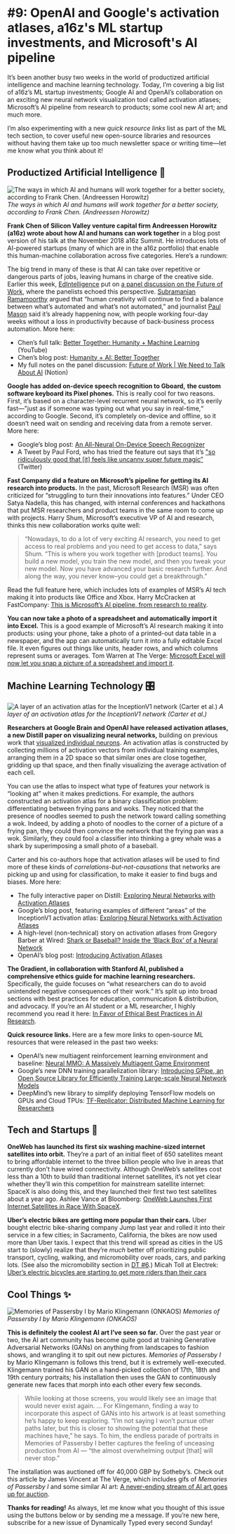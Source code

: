 # #9: OpenAI and Google's activation atlases, a16z's ML startup investments, and Microsoft's AI pipeline 

It’s been another busy two weeks in the world of productized artificial intelligence and machine learning technology.
Today, I’m covering a big list of a16z’s ML startup investments; Google AI and OpenAI’s collaboration on an exciting new neural network visualization tool called activation atlases; Microsoft’s AI pipeline from research to products; some cool new AI art; and much more.

I’m also experimenting with a new _quick resource links_ list as part of the ML tech section, to cover useful new open-source libraries and resources without having them take up too much newsletter space or writing time—let me know what you think about it!

## Productized Artificial Intelligence 🔌

![The ways in which AI and humans will work together for a better society, according to Frank Chen. (Andreessen Horowitz)](https://s3.amazonaws.com/revue/items/images/004/306/828/mail/Humanity-and-AI-Better-Together.008.jpeg?1551548390)
_The ways in which AI and humans will work together for a better society, according to Frank Chen. (Andreessen Horowitz)_

**Frank Chen of Silicon Valley venture capital firm Andreessen Horowitz (a16z) wrote about how AI and humans can work together** in a blog post version of his talk at the November 2018 a16z Summit.
He introduces lots of AI-powered startups (many of which are in the a16z portfolio) that enable this human-machine collaboration across five categories.
Here’s a rundown:

The big trend in many of these is that AI can take over repetitive or dangerous parts of jobs, leaving humans in charge of the creative side.
Earlier this week, [EdIntelligence](https://edintelligence.github.io/?utm_campaign=Dynamically%20Typed&utm_medium=email&utm_source=Revue%20newsletter) put on [a](https://www.ed.ac.uk/informatics/news-events/public/we-need-to-talk-about-ai/future-of-work?utm_campaign=Dynamically%20Typed&utm_medium=email&utm_source=Revue%20newsletter)[ panel discussion on the Future of Work](https://www.ed.ac.uk/informatics/news-events/public/we-need-to-talk-about-ai/future-of-work?utm_campaign=Dynamically%20Typed&utm_medium=email&utm_source=Revue%20newsletter), where the panelists echoed this perspective.
[Subramanian Ramamoorthy](http://homepages.inf.ed.ac.uk/sramamoo/?utm_campaign=Dynamically%20Typed&utm_medium=email&utm_source=Revue%20newsletter) argued that “human creativity will continue to find a balance between what’s automated and what’s not automated,” and journalist [Paul Mason](https://twitter.com/paulmasonnews?utm_campaign=Dynamically%20Typed&utm_medium=email&utm_source=Revue%20newsletter) said it’s already happening now, with people working four-day weeks without a loss in productivity because of back-business process automation.
More here:

- Chen’s full talk: [Better Together: Humanity + Machine Learning](https://www.youtube.com/watch?utm_campaign=Dynamically%20Typed&utm_medium=email&utm_source=Revue%20newsletter&v=TZCU07dno9U) (YouTube)
- Chen’s blog post: [Humanity + AI: Better Together](https://a16z.com/2019/02/22/humanity-ai-better-together/?utm_campaign=Dynamically%20Typed&utm_medium=email&utm_source=Revue%20newsletter)
- My full notes on the panel discussion: [Future of Work | We Need to Talk About AI](https://www.notion.so/Future-of-Work-99907036bed74bc1afb53b2a5987c2b6?utm_campaign=Dynamically%20Typed&utm_medium=email&utm_source=Revue%20newsletter) (Notion)

**Google has added on-device speech recognition to Gboard,** **the custom software keyboard its Pixel phones.**
This is really cool for two reasons.
First, it’s based on a character-level recurrent neural network, so it’s eerily fast—"just as if someone was typing out what you say in real-time,“ according to Google.
Second, it’s completely on-device and offline, so it doesn’t need wait on sending and receiving data from a remote server.
More here:

- Google’s blog post: [An All-Neural On-Device Speech Recognizer](https://ai.googleblog.com/2019/03/an-all-neural-on-device-speech.html?utm_campaign=Dynamically%20Typed&utm_medium=email&utm_source=Revue%20newsletter)
- A Tweet by Paul Ford, who has tried the feature out says that it’s ["so ridiculously good that [it] feels like uncanny super future magic”](https://twitter.com/ftrain/status/1105982298481180672?utm_campaign=Dynamically%20Typed&utm_medium=email&utm_source=Revue%20newsletter) (Twitter)

**Fast Company did a feature on Microsoft’s pipeline for getting its AI research into products.**
In the past, Microsoft Research (MSR) was often criticized for “struggling to turn their innovations into features.” Under CEO Satya Nadella, this has changed, with internal conferences and hackathons that put MSR researchers and product teams in the same room to come up with projects.
Harry Shum, Microsoft’s executive VP of AI and research, thinks this new collaboration works quite well:

> “Nowadays, to do a lot of very exciting AI research, you need to get access to real problems and you need to get access to data,” says Shum.
> “This is where you work together with [product teams].
> You build a new model, you train the new model, and then you tweak your new model.
> Now you have advanced your basic research further.
> And along the way, you never know–you could get a breakthrough.”

Read the full feature here, which includes lots of examples of MSR’s AI tech making it into products like Office and Xbox.
Harry McCracken at FastCompany: [This is Microsoft’s AI pipeline, from research to reality](https://www.fastcompany.com/90305091/this-is-microsofts-ai-pipeline-from-research-to-reality?utm_campaign=Dynamically%20Typed&utm_medium=email&utm_source=Revue%20newsletter).

**You can now take a photo of a spreadsheet and automatically import it into Excel.**
This is a good example of Microsoft’s AI research making it into products: using your phone, take a photo of a printed-out data table in a newspaper, and the app can automatically turn it into a fully editable Excel file.
It even figures out things like units, header rows, and which columns represent sums or averages.
Tom Warren at The Verge: [Microsoft Excel will now let you snap a picture of a spreadsheet and import it](https://www.theverge.com/2019/3/1/18246429/microsoft-excel-covert-photos-data-tables-editable-table-ai-feature?utm_campaign=Dynamically%20Typed&utm_medium=email&utm_source=Revue%20newsletter).

## Machine Learning Technology 🎛

![A layer of an activation atlas for the InceptionV1 network (Carter et al.)](https://s3.amazonaws.com/revue/items/images/004/362/198/mail/Activation-Atlas-MAIN.jpg?1552747329)
_A layer of an activation atlas for the InceptionV1 network (Carter et al.)_

**Researchers at Google Brain and OpenAI have released activation atlases, a new Distill paper on visualizing neural networks,** building on previous work that [visualized individual neurons](https://distill.pub/2017/feature-visualization/?utm_campaign=Dynamically%20Typed&utm_medium=email&utm_source=Revue%20newsletter).
An activation atlas is constructed by collecting millions of activation vectors from individual training examples, arranging them in a 2D space so that similar ones are close together, gridding up that space, and then finally visualizing the average activation of each cell.

You can use the atlas to inspect what type of features your network is “looking at” when it makes predictions.
For example, the authors constructed an activation atlas for a binary classification problem: differentiating between frying pans and woks.
They noticed that the presence of noodles seemed to push the network toward calling something a wok.
Indeed, by adding a photo of noodles to the corner of a picture of a frying pan, they could then convince the network that the frying pan was a wok.
Similarly, they could fool a classifier into thinking a grey whale was a shark by superimposing a small photo of a baseball.

Carter and his co-authors hope that activation atlases will be used to find more of these kinds of _correlations-but-not-causations_ that networks are picking up and using for classification, to make it easier to find bugs and biases.
More here:

- The fully interactive paper on Distill: [Exploring Neural Networks with Activation Atlases](https://distill.pub/2019/activation-atlas/?utm_campaign=Dynamically%20Typed&utm_medium=email&utm_source=Revue%20newsletter)
- Google’s blog post, featuring examples of different “areas” of the InceptionV1 activation atlas: [Exploring Neural Networks with Activation Atlases](https://ai.googleblog.com/2019/03/exploring-neural-networks.html?utm_campaign=Dynamically%20Typed&utm_medium=email&utm_source=Revue%20newsletter)
- A high-level (non-technical) story on activation atlases from Gregory Barber at Wired: [Shark or Baseball? Inside the ‘Black Box’ of a Neural Network](https://www.wired.com/story/inside-black-box-of-neural-network/?utm_campaign=Dynamically%20Typed&utm_medium=email&utm_source=Revue%20newsletter)
- OpenAI’s blog post: [Introducing Activation Atlases](https://openai.com/blog/introducing-activation-atlases/?utm_campaign=Dynamically%20Typed&utm_medium=email&utm_source=Revue%20newsletter)

**The Gradient, in collaboration with Stanford AI, published a comprehensive ethics guide for machine learning researchers.**
Specifically, the guide focuses on “what researchers can do to avoid unintended negative consequences of their work.” It’s split up into broad sections with best practices for education, communication & distribution, and advocacy.
If you’re an AI student or a ML researcher, I highly recommend you read it here: [In Favor of Ethical Best Practices in AI Research](https://thegradient.pub/in-favor-of-developing-ethical-best-practices-in-ai-research/?utm_campaign=Dynamically%20Typed&utm_medium=email&utm_source=Revue%20newsletter).

**Quick resource links.**
Here are a few more links to open-source ML resources that were released in the past two weeks:

- OpenAI’s new multiagent reinforcement learning environment and baseline: [Neural MMO: A Massively Multiagent Game Environment](https://openai.com/blog/neural-mmo/?utm_campaign=Dynamically%20Typed&utm_medium=email&utm_source=Revue%20newsletter)
- Google’s new DNN training parallelization library: [Introducing GPipe, an Open Source Library for Efficiently Training Large-scale Neural Network Models](https://ai.googleblog.com/2019/03/introducing-gpipe-open-source-library.html?utm_campaign=Dynamically%20Typed&utm_medium=email&utm_source=Revue%20newsletter)
- DeepMind’s new library to simplify deploying TensorFlow models on GPUs and Cloud TPUs: [TF-Replicator: Distributed Machine Learning for Researchers](https://deepmind.com/blog/tf-replicator-distributed-machine-learning/?utm_campaign=Dynamically%20Typed&utm_medium=email&utm_source=Revue%20newsletter)

## Tech and Startups 🚀

**OneWeb has launched its first six washing machine-sized internet satellites into orbit.**
They’re a part of an initial fleet of 650 satellites meant to bring affordable internet to the three billion people who live in areas that currently don’t have wired connectivity.
Although OneWeb’s satellites cost less than a 10th to build than traditional internet satellites, it’s not yet clear whether they’ll win this competition for mainstream satellite internet: SpaceX is also doing this, and they launched their first two test satellites about a year ago.
Ashlee Vance at Bloomberg: [OneWeb Launches First Internet Satellites in Race With SpaceX](https://www.bloomberg.com/news/articles/2019-02-28/oneweb-launches-first-internet-satellites-in-race-with-spacex?srnd=technology-vp&utm_campaign=Dynamically%20Typed&utm_medium=email&utm_source=Revue%20newsletter).

**Uber’s electric bikes are getting more popular than their cars.**
Uber bought electric bike-sharing company Jump last year and rolled it into their service in a few cities; in Sacramento, California, the bikes are now used more than Uber taxis.
I expect that this trend will spread as cities in the US start to (slowly) realize that they’re _much_ better off prioritizing public transport, cycling, walking, and micromobility over roads, cars, and parking lots.
(See also the micromobility section in [DT #6](https://dynamicallytyped.com/issues/6-deep-reinforcement-learning-from-an-atari-zoo-to-a-self-driving-car-in-20-minutes-155882?utm_campaign=Dynamically%20Typed&utm_medium=email&utm_source=Revue%20newsletter).) Micah Toll at Electrek: [Uber’s electric bicycles are starting to get more riders than their cars](https://electrek.co/2019/02/27/uber-jump-electric-bicycle-rides/?utm_campaign=Dynamically%20Typed&utm_medium=email&utm_source=Revue%20newsletter)

## Cool Things ✨

![Memories of Passersby I by Mario Klingemann (ONKAOS)](https://s3.amazonaws.com/revue/items/images/004/362/988/mail/Webp.net-resizeimage.png?1552774929)
_Memories of Passersby I by Mario Klingemann (ONKAOS)_

**This is definitely the coolest AI art I’ve seen so far.**
Over the past year or two, the AI art community has become quite good at training Generative Adversarial Networks (GANs) on anything from landscapes to fashion shows, and wrangling it to spit out new pictures.
_Memories of Passersby I_ by Mario Klingemann is follows this trend, but it is extremely well-executed.
Klingemann trained his GAN on a hand-picked collection of 17th, 18th and 19th century portraits; his installation then uses the GAN to continuously generate new faces that morph into each other every few seconds.

> While looking at those screens, you would likely see an image that would never exist again.
> … For Klingemann, finding a way to incorporate this aspect of GANs into his artwork is at least something he’s happy to keep exploring.
> “I’m not saying I won’t pursue other paths later, but this is closer to showing the potential that these machines have,” he says.
> To him, the endless parade of portraits in Memories of Passersby I better captures the feeling of unceasing production from AI — “the almost overwhelming output [that] will never stop.”

The installation was auctioned off for 40,000 GBP by Sotheby’s.
Check out this article by James Vincent at The Verge, which includes gifs of _Memories of Passersby I_ and some similar AI art: [A never-ending stream of AI art goes up for auction](https://www.theverge.com/2019/3/5/18251267/ai-art-gans-mario-klingemann-auction-sothebys-technology?utm_campaign=Dynamically%20Typed&utm_medium=email&utm_source=Revue%20newsletter).

**Thanks for reading!**
As always, let me know what you thought of this issue using the buttons below or by sending me a message.
If you’re new here, subscribe for a new issue of Dynamically Typed every second Sunday!